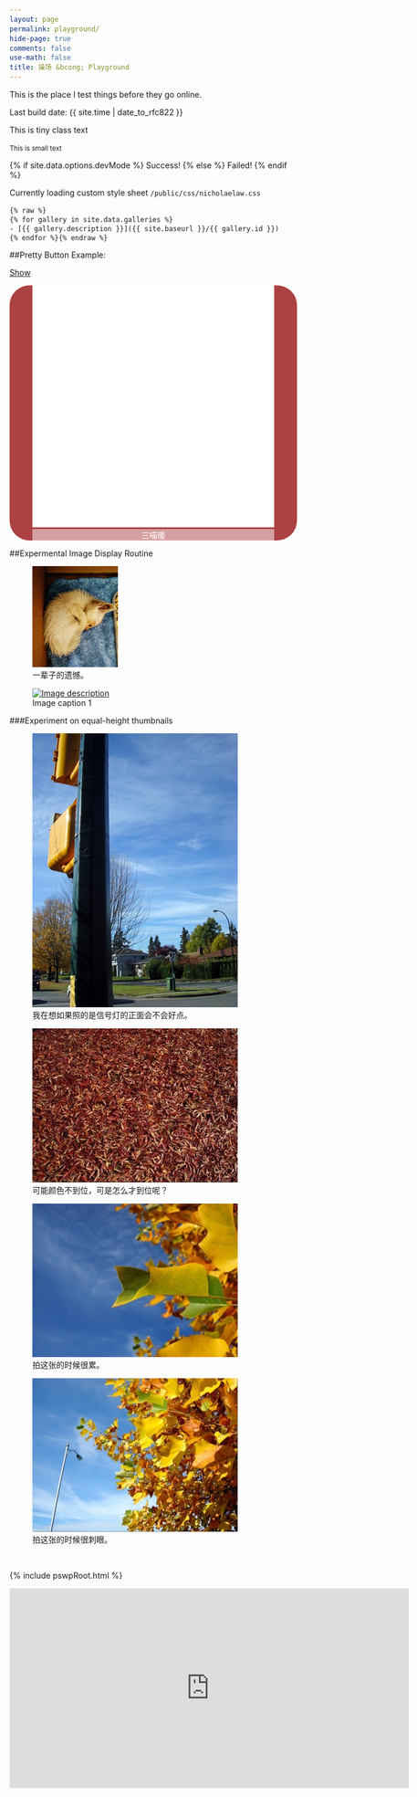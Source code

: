 ```yaml
---
layout: page
permalink: playground/
hide-page: true
comments: false
use-math: false
title: 操场 &bcong; Playground
---
```

This is the place I test things before they go online.

Last build date: {{ site.time | date_to_rfc822 }}

<p class="tiny">This is tiny class text</p>
<small>This is small text</small>

{% if site.data.options.devMode %}
  Success!
{% else %}
  Failed!
{% endif %}

Currently loading custom style sheet `/public/css/nicholaelaw.css`

    {% raw %}
    {% for gallery in site.data.galleries %}
    - [{{ gallery.description }}]({{ site.baseurl }}/{{ gallery.id }})
    {% endfor %}{% endraw %}

<!--Pretty Button Example-->

##Pretty Button Example: 

<a href="" class="act">Show</a>

<div class="collapsibleContent">
  <div class="imgContainer" style="border-radius: 35px; background-color: #AC4142;">
    <figure class="prettyButton" style="border-radius: 35px;">
    <a href="http://nicholaelaw.github.io" target="_blank">
    <img title="三喵暖"
        src="/assets/images/favicon-white-1024.png" 
        alt="三喵暖"
        style="margin-bottom:0;"/></a>
    <figcaption style="color: #FFFFFF; background-color: rgba(256,256,256,0.5);
        text-align: center;">
        三喵暖</figcaption>
    </figure>
  </div>
</div>

<script>
  $(".act").click(function(){
      
      var val = $(this).text();

  if (val == "Show") {
      $(".collapsibleContent").css('height', '100%');
      $(this).text("Hide");
  } else {
      $(".collapsibleContent").css('height', '0');
      $(this).text("Show");
  }
    return false;
  });
</script>

<!--Gallery/Image Display Example-->

##Expermental Image Display Routine

<div class="imgDisplay" itemscope itemtype="http://schema.org/ImageGallery">
  <figure itemprop="associatedMedia" itemscope itemtype="http://schema.org/ImageObject">
    <a href="/assets/photos/the-little-one.jpg" itemprop="contentUrl" data-size="1019x1200">
    <img src="/assets/photos/the-little-one-m.jpg" itemprop="thumbnail" alt="Image description" />
    </a>
    <figcaption itemprop="caption description">一辈子的遗憾。</figcaption>
  </figure>
  <figure itemprop="associatedMedia" itemscope itemtype="http://schema.org/ImageObject">
    <a href="https://farm3.staticflickr.com/2567/5697107145_a4c2eaa0cd_o.jpg" itemprop="contentUrl" data-size="1024x1024">
    <img src="https://farm3.staticflickr.com/2567/5697107145_3c27ff3cd1_m.jpg" itemprop="thumbnail" alt="Image description" />
    </a>
    <figcaption itemprop="caption description">Image caption  1</figcaption>
  </figure>
</div>

###Experiment on equal-height thumbnails

<div class="imgDisplayH" itemscope itemtype="http://schema.org/ImageGallery">
  <figure itemprop="associatedMedia" itemscope itemtype="http://schema.org/ImageObject">
    <a href="/assets/old/DSC02385.jpg" itemprop="contentUrl" data-size="447x597">
    <img src="/assets/old/DSC02385-m.jpg" itemprop="thumbnail" alt="我在想如果照的是信号灯的正面会不会好点。" />
    </a>
    <figcaption itemprop="caption description">我在想如果照的是信号灯的正面会不会好点。</figcaption>
  </figure>
  <figure itemprop="associatedMedia" itemscope itemtype="http://schema.org/ImageObject">
    <a href="/assets/old/DSC02403.jpg" itemprop="contentUrl" data-size="600x450">
    <img src="/assets/old/DSC02403-m.jpg" itemprop="thumbnail" alt="可能颜色不到位，可是怎么才到位呢？" />
    </a>
    <figcaption itemprop="caption description">可能颜色不到位，可是怎么才到位呢？</figcaption>
  </figure>
  <figure itemprop="associatedMedia" itemscope itemtype="http://schema.org/ImageObject">
    <a href="/assets/old/DSC02409.jpg" itemprop="contentUrl" data-size="600x450">
    <img src="/assets/old/DSC02409-m.jpg" itemprop="thumbnail" alt="拍这张的时候很累。" />
    </a>
    <figcaption itemprop="caption description">拍这张的时候很累。</figcaption>
  </figure>
  <figure itemprop="associatedMedia" itemscope itemtype="http://schema.org/ImageObject">
    <a href="/assets/old/DSC02411.jpg" itemprop="contentUrl" data-size="600x450">
    <img src="/assets/old/DSC02411-m.jpg" itemprop="thumbnail" alt="拍这张的时候很刺眼。" />
    </a>
    <figcaption itemprop="caption description">拍这张的时候很刺眼。</figcaption>
  </figure>
</div>
<p class="tiny">&nbsp;</p>

{% include pswpRoot.html %}

<div class="mapContainer">
  <iframe src="https://www.google.com/maps/embed?pb=!1m14!1m12!1m3!1d37117.37047820854!2d-122.90857069939362!3d50.10410773648331!2m3!1f0!2f0!3f0!3m2!1i1024!2i768!4f13.1!5e1!3m2!1sen!2sus!4v1441119013585" width="700" height="350" frameborder="0" style="border:0" allowfullscreen>
  </iframe>
</div>

